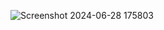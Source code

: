 ![Screenshot 2024-06-28 175803](https://github.com/VaishnaviRChougule/Calculator/assets/117535507/641c2536-22cf-4e9f-84c6-feba107efd47)
